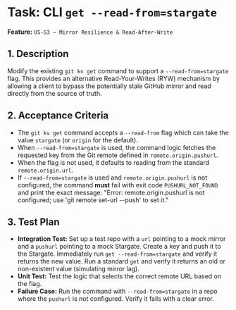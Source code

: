 # Task: CLI `get --read-from=stargate`

**Feature:** `US-G3 — Mirror Resilience & Read-After-Write`

## 1. Description

Modify the existing `git kv get` command to support a `--read-from=stargate` flag. This provides an alternative Read-Your-Writes (RYW) mechanism by allowing a client to bypass the potentially stale GitHub mirror and read directly from the source of truth.

## 2. Acceptance Criteria

- The `git kv get` command accepts a `--read-from` flag which can take the value `stargate` (or `origin` for the default).
- When `--read-from=stargate` is used, the command logic fetches the requested key from the Git remote defined in `remote.origin.pushurl`.
- When the flag is not used, it defaults to reading from the standard `remote.origin.url`.
- If `--read-from=stargate` is used and `remote.origin.pushurl` is not configured, the command **must** fail with exit code `PUSHURL_NOT_FOUND` and print the exact message: "Error: remote.origin.pushurl is not configured; use 'git remote set-url --push' to set it."

## 3. Test Plan

- **Integration Test:** Set up a test repo with a `url` pointing to a mock mirror and a `pushurl` pointing to a mock Stargate. Create a key and push it to the Stargate. Immediately run `get --read-from=stargate` and verify it returns the new value. Run a standard `get` and verify it returns an old or non-existent value (simulating mirror lag).
- **Unit Test:** Test the logic that selects the correct remote URL based on the flag.
- **Failure Case:** Run the command with `--read-from=stargate` in a repo where the `pushurl` is not configured. Verify it fails with a clear error.
